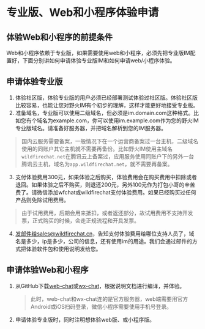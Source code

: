 # 专业版、Web和小程序体验申请

## 体验Web和小程序的前提条件
Web和小程序依赖于专业版，如果需要使用web和小程序，必须先把专业版IM配置好，下面分别讲如何申请体验专业版IM和如何申请web/小程序体验。

## 申请体验专业版
1. 体验社区版，体验专业版的用户必须已经部署测试体验过社区版。体验社区版比较容易，也能让您对野火IM有个初步的理解，这样才能更好地接受专业版。
2. 准备域名，专业版可以使用二级域名，但必须是im.domain.com这种格式。比如您有个域名为example.com，你可以使用im.example.com作为您的野火IM专业版域名。请准备好服务器，并把域名解析到您的IM服务器。
> 国内云服务需要备案，一般情况下在一个运营商备案过一台主机，二级域名使用的同账户其它主机就不需要再备份。比如野火IM使用主域名```wildfirechat.net```在腾讯云上备案过，应用服务使用同账户下的另外一台腾讯云主机，域名为```app.wildfirechat.net```，就不需要再备案。

3. 支付体验费用300元，如果体验之后购买，体验费用会在购买费用中扣除或者退回。如果体验之后不购买，则退还200元，另外100元作为打包小哥的辛苦费了。请微信添加wfchat或wildfirechat支付体验费用。如果已经购买过任何产品则免除试用费用。
> 由于试用费用，后期会用来抵扣，或者返还部分，故试用费用不支持开发票，正式购买的时候，会走正规流程和开具发票。
4. 发邮件给sales@wildfirechat.cn，告知支付体验费用给哪位支持人员了，域名是多少，ip是多少，公司的信息，还有使用im的用途。我们会通过邮件的方式把体验软件包和使用说明发给您。

## 申请体验Web和小程序
1. 从GitHub下载[web-chat](https://github.com/wildfirechat/web-chat)或[wx-chat](https://github.com/wildfirechat/wx-chat)，根据说明文档进行编译，并体验。

   > 此时，web-chat和wx-chat连的是官方服务器，web端需要用官方Android或iOS扫码登录，微信小程序需要使用手机号登录。

2. 申请体验专业版时，同时注明想体验web版、或小程序版。

